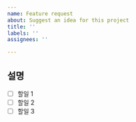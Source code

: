 ```yaml
---
name: Feature request
about: Suggest an idea for this project
title: ''
labels: ''
assignees: ''

---
```


## 설명
>

- [ ] 할일 1
- [ ] 할일 2
- [ ] 할일 3
